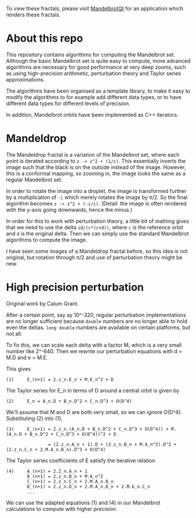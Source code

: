 To view these fractals, please visit [MandelbrotQt](https://https://github.com/calum74/mandelbrot-qt) for an application which renders these fractals.

# About this repo

This repository contains algorithms for computing the Mandelbrot set. Although the basic Mandelbrot set is quite easy to compute, more advanced algorithms are necessary for good performance at very deep zooms, such as using high-precision arithmetic, perturbation theory and Taylor series approximations.

The algorithms have been organised as a template library, to make it easy to modify the algorithms to for example add different data types, or to have different data types for different levels of precision.

In addition, Mandelbrot orbits have been implemented as C++ iterators.

# Mandeldrop

The Mandeldrop fractal is a variation of the Mandelbrot set, where each point is iterated according to `z -> z^2 + (1/c)`. This essentially inverts the image such that the black is on the outside instead of the image. However, this is a conformal mapping, so zooming in, the image looks the same as a regular Mandelbrot set.

In order to rotate the image into a droplet, the image is transformed further by a multiplication of `-i` which merely rotates the image by π/2. So the final algorithm becomes `z -> z^2 + (-i/c)`. (Detail: the image is often rendered with the y-axis going downwards, hence the minus.)

In order for this to work with perturbation theory, a little bit of mathing gives that we need to use the delta `id/(c*(c+d))`, where `c` is the reference orbit and `d` is the original delta. Then we can simply use the standard Mandelbrot algorithms to compute the image.

I have seen some images of a Mandeldrop fractal before, so this idea is not original, but rotation through π/2 and use of perturbation theory might be new.

# High precision perturbation

Original work by Calum Grant.

After a certain point, say ay 10^-320, regular perturbation implementations are no longer sufficient because `double` numbers are no longer able to hold even the deltas. `long double` numbers are available on certain platforms, but not all.

To fix this, we can scale each delta with a factor M, which is a very small number like 2^-640. Then we rewrite our perturbation equations with d = M.D and e = M.E.

This gives

```
(1)     E_(n+1) = 2.z_n.E_n + M.E_n^2 + D
```

The Taylor series for E_n in terms of D around a central orbit is given by

```
(2)     E_n = A_n.D + B_n.D^2 + C_n.D^3 + O(D^4)
```

We'll assume that M and D are both very small, so we can ignore O(D^4).  Substituting (2) into (1),

```
(3)     E_(n+1) = 2.z_n.(A_n.D + B_n.D^2 + C_n.D^3 + O(D^4)) + M.(A_n.D + B_n.D^2 + C_n.D^3 + O(D^4))^2 + D

                = (2.z_n.A_n + 1).D + (2.z_n.B_n + M.A_n^2).D^2 + (2.z_n.C_n + 2.M.A_n.B_n).D^3 + O(D^4)
```

The Taylor series coefficients of E satisfy the iterative relation

```
(4)     A_(n+1) = 2.Z_n.A_n + 1
        B_(n+1) = 2.z_n.B_n + M.A_n^2
        C_(n+1) = 2.z_n.C_n + 2.M.A_n.B_n
        D_(n+1) = 2.z_n.D_n + 2.M.A_n.D_n + 2.M.b_n.C_n
        ...
```

We can use the adapted equations (1) and (4) in our Mandelbrot calculations to compute with higher precision.
